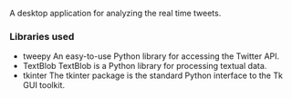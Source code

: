 A desktop application for analyzing the real time tweets.
### Libraries used
* tweepy An easy-to-use Python library for accessing the Twitter API.
* TextBlob TextBlob is a Python library for processing textual data.
* tkinter The tkinter package is the standard Python interface to the Tk GUI toolkit.
